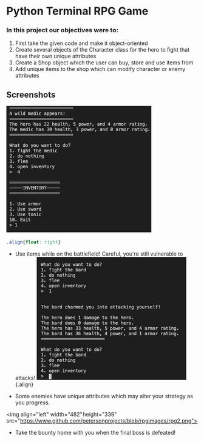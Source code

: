 
# Python Terminal RPG Game

### In this project our objectives were to:

1. First take the given code and make it object-oriented
2. Create several objects of the Character class for the hero to fight that have their own unique attributes
3. Create a Shop object which the user can buy, store and use items from
4. Add unique items to the shop which can modify character or enemy attributes

## Screenshots

![rpg screenshot1](/rpgimages/rpg1.png)

```CSS
.align{float: right}
```

- Use items while on the battlefield! Careful, you're still vulnerable to attacks!
![rpg screenshot2](/rpgimages/rpg3.png){.align}


- Some enemies have unique attributes which may alter your strategy as you progress.

<img align="left" width="482" height="339" src="https://www.github.com/petersonprojects/blob/rpgimages/rpg2.png">

- Take the bounty home with you when the final boss is defeated!
